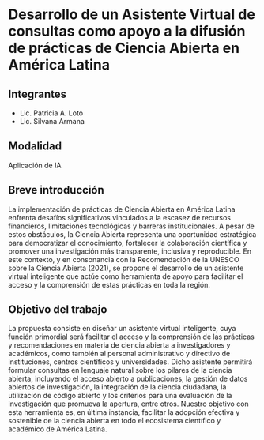 # Desarrollo de un Asistente Virtual de consultas como apoyo a la difusión de prácticas de Ciencia Abierta en América Latina

## Integrantes
* Lic. Patricia A. Loto
* Lic. Silvana Armana

## Modalidad
Aplicación de IA

## Breve introducción
La implementación de prácticas de Ciencia Abierta en América Latina enfrenta desafíos significativos vinculados a la escasez de recursos financieros, limitaciones tecnológicas y barreras institucionales. A pesar de estos obstáculos, la Ciencia Abierta representa una oportunidad estratégica para democratizar el conocimiento, fortalecer la colaboración científica y promover una investigación más transparente, inclusiva y reproducible. En este contexto, y en consonancia con la Recomendación de la UNESCO sobre la Ciencia Abierta (2021), se propone el desarrollo de un asistente virtual inteligente que actúe como herramienta de apoyo para facilitar el acceso y la comprensión de estas prácticas en toda la región.

## Objetivo del trabajo
La propuesta consiste en diseñar un asistente virtual inteligente, cuya función primordial será facilitar el acceso y la comprensión de las prácticas y recomendaciones en materia de ciencia abierta a investigadores y académicos, como también al personal administrativo y directivo de instituciones, centros científicos y universidades. Dicho asistente permitirá formular consultas en lenguaje natural sobre los pilares de la ciencia abierta, incluyendo el acceso abierto a publicaciones, la gestión de datos abiertos de investigación, la integración de la ciencia ciudadana, la utilización de código abierto y los criterios para una evaluación de la investigación que promueva la apertura, entre otros. 
Nuestro objetivo con esta herramienta es, en última instancia, facilitar la adopción efectiva y sostenible de la ciencia abierta en todo el ecosistema científico y académico de América Latina.

